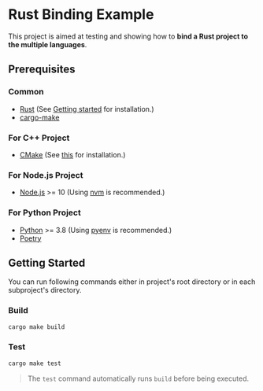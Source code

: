 # Rust Binding Example

This project is aimed at testing and showing how to **bind a Rust project to the multiple languages**.

## Prerequisites

### Common

- [Rust](https://www.rust-lang.org) (See [Getting started](https://www.rust-lang.org/learn/get-started) for installation.)
- [cargo-make](https://sagiegurari.github.io/cargo-make)

### For C++ Project

- [CMake](https://cmake.org/download) (See [this](https://cgold.readthedocs.io/en/latest/first-step/installation.html) for installation.)

### For Node.js Project

- [Node.js](https://nodejs.org/en/download) >= 10 (Using [nvm](https://github.com/nvm-sh/nvm) is recommended.)

### For Python Project

- [Python](https://www.python.org/downloads) >= 3.8 (Using [pyenv](https://github.com/pyenv/pyenv#installation) is recommended.)
- [Poetry](https://python-poetry.org/docs/#installation)

## Getting Started

You can run following commands either in project's root directory or in each subproject's directory.

### Build

```sh
cargo make build
```

### Test

```sh
cargo make test
```

> The `test` command automatically runs `build` before being executed.
